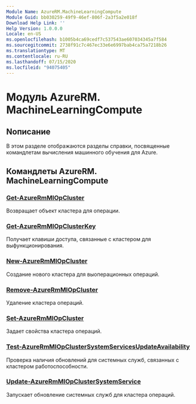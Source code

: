 ```yaml
---
Module Name: AzureRM.MachineLearningCompute
Module Guid: bb030259-49f9-46ef-806f-2a3f5a2e018f
Download Help Link: ''
Help Version: 1.0.0.0
Locale: en-US
ms.openlocfilehash: b1005b4ca69cedf7c537543ae607034345a7f584
ms.sourcegitcommit: 2738f91c7c467ec33e6e6997bab4ca75a7218b26
ms.translationtype: MT
ms.contentlocale: ru-RU
ms.lasthandoff: 07/15/2020
ms.locfileid: "94075405"
---
```

# Модуль AzureRM. MachineLearningCompute
## Nописание
В этом разделе отображаются разделы справки, посвященные командлетам вычисления машинного обучения для Azure.

## Командлеты AzureRM. MachineLearningCompute
### [Get-AzureRmMlOpCluster](Get-AzureRmMlOpCluster.md)
Возвращает объект кластера для операции.

### [Get-AzureRmMlOpClusterKey](Get-AzureRmMlOpClusterKey.md)
Получает клавиши доступа, связанные с кластером для выфункционирования.

### [New-AzureRmMlOpCluster](New-AzureRmMlOpCluster.md)
Создание нового кластера для выоперационных операций.

### [Remove-AzureRmMlOpCluster](Remove-AzureRmMlOpCluster.md)
Удаление кластера операций.

### [Set-AzureRmMlOpCluster](Set-AzureRmMlOpCluster.md)
Задает свойства кластера операций.

### [Test-AzureRmMlOpClusterSystemServicesUpdateAvailability](Test-AzureRmMlOpClusterSystemServicesUpdateAvailability.md)
Проверка наличия обновлений для системных служб, связанных с кластером работоспособности.

### [Update-AzureRmMlOpClusterSystemService](Update-AzureRmMlOpClusterSystemService.md)
Запускает обновление системных служб для кластера операций.
